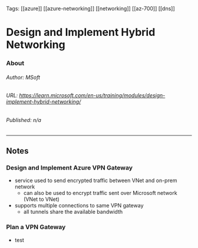 Tags: [[azure]] [[azure-networking]] [[networking]] [[az-700]] [[dns]]

# Design and Implement Hybrid Networking
### About
###### Author: *MSoft*
###### URL: *https://learn.microsoft.com/en-us/training/modules/design-implement-hybrid-networking/*
###### Published: *n/a*
-------------------------------------------------------------------
## Notes
### Design and Implement Azure VPN Gateway
- service used to send encrypted traffic between VNet and on-prem network
	- can also be used to encrypt traffic sent over Microsoft network (VNet to VNet)
-  supports multiple connections to same VPN gateway
	- all tunnels share the available bandwidth
### Plan a VPN Gateway
- test

